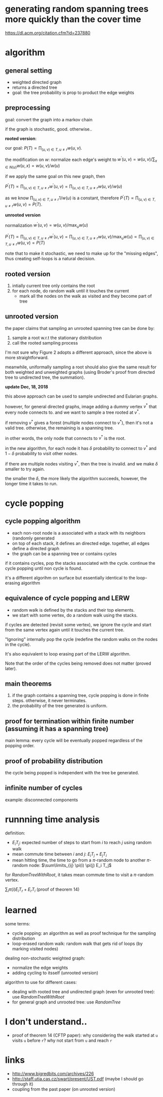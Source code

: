 # generating random spanning trees more quickly than the cover time

https://dl.acm.org/citation.cfm?id=237880

# algorithm

## general setting

- weighted directed graph
- returns a directed tree
- goal: the tree probability is prop to product the edge weights

## preprocessing

goal: convert the graph into a markov chain

if the graph is stochastic, good. 
otherwise..

**rooted version**: 

our goal: $`P(T) \propto \prod_{(u, v) \in T, u \neq r} w(u, v)`$.

the modification on $`w`$: normalize each edge's weight to $`w^{'}(u, v) = w(u, v) / \sum_{x \in N(u)} w(u, x) = w(u, v) / w(u)`$

if we apply the same goal on this new graph, then 

$`P^{'}(T) \propto \prod_{(u, v) \in T, u \neq r} w^{'}(u, v) = \prod_{(u, v) \in T, u \neq r} w(u, v) / w(u)`$

as we know $`\prod_{(u, v) \in T, u \neq r} 1 / w(u)`$ is a constant, therefore $`P^{'}(T) \propto \prod_{(u, v) \in T, u \neq r} w(u, v) = P(T)`$. 

**unrooted version**

normalization $`w^{'}(u, v) = w(u, v) / \text{max}_u w(u)`$

$`P^{'}(T) \propto \prod_{(u, v) \in T, u \neq r} w^{'}(u, v) = \prod_{(u, v) \in T, u \neq r} w(u, v) / \text{max}_u w(u) \propto \prod_{(u, v) \in T, u \neq r} w(u, v) = P(T)`$

note that to make it stochastic, we need to make up for the "missing edges", thus creating self-loops is a natural decision. 

## rooted version


1. intially current tree only contains the root
2. for each node, do random walk until it touches the current 
   - mark all the nodes on the walk as visited and they become part of tree

## unrooted version

the paper claims that sampling an unrooted spanning tree can be done by:

1. sample a root w.r.t the stationary distribution
2. call the rooted sampling process

I'm not sure why Figure 2 adopts a different approach, since the above is more straightforward. 

meanwhile, uniformally sampling a root should also give the same result for both weighted and unweighted graphs (using Broder's proof from directed tree to undirected tree, the summation). 

**update Dec, 18, 2018**

this above approach can be used to sample undirected and Eularian graphs.

however, for general directed graphs, image adding a dummy vertex $`v^{*}`$ that every node connects to. and we want to sample a tree rooted at $`v^{*}`$. 

if removing $`v^{*}`$ gives a forest (multiple nodes connect to $`v^{*}`$), then it's not a valid tree. otherwise, the remaining is a spanning tree.  

in other words, the only node that connects to $`v^{*}`$ is the root. 

in the new algorithm, for each node it has $`\delta`$ probability to connect to $`v^{*}`$ and $`1-\delta`$ probability to visit other nodes. 

if there are multiple nodes visiting $`v^{*}`$, then the tree is invalid. and we make $`\delta`$ smaller to try again. 

the smaller the $`\delta`$, the more likely the algorithm succeeds, however, the longer time it takes to run. 



# cycle popping

## cycle popping algorithm

- each non-root node is a associated with a stack with its neighbors (randomly generated
- on top of each stack, it defines an directed edge. together, all edges define a directed graph
- the graph can be a spanning tree or contains cycles

if it contains cycles, pop the stacks associated with the cycle. continue the cycle popping until non cycle is found. 

it's a different algorihm on surface but essentially identical to the loop-erasing algorithm 

## equivalence of cycle popping and LERW


- random walk is defined by the stacks and their top elements. 
- we start with some vertex, do a random walk using the stacks. 

if cycles are detected (revisit some vertex), we ignore the cycle and start from the same vertex again until it touches the current tree. 

"Ignoring" internally pop the cycle (redefine the random walks on the nodes in the cycle). 

It's also equivalent to loop erasing part of the LERW algorithm. 

Note that the order of the cycles being removed does not matter (proved later). 
  

## main theorems

1. if the graph contains a spanning tree, cycle popping is done in finite steps. otherwise, it never terminates. 
2. the probability of the tree generated is uniform. 

## proof for termination within finite number  (assuming it has a spanning tree)

main lemma: every cycle will be eventually popped regardless of the popping order. 

## proof of probability distribution

the cycle being popped is independent with the tree be generated. 

## infinite number of cycles

example: disconnected components

# runnning time analysis

definition:

- $`E_i T_j`$: expected number of steps to start from $`i`$ to reach $`j`$ using random walk
- mean commute time between $`i`$ and $`j`$: $`E_i T_j + E_j T_i`$
- mean hitting time, the time to go from a $`\pi`$-random node to another $`\pi`$-random node: $`\sum\limits_{ij} \pi(i) \pi(j) E_i T_j`$

for $`RandomTreeWithRoot`$, it takes mean commute time to visit a $`\pi`$-random vertex. 

$`\sum_i \pi(i) E_i T_r + E_r T_i`$ (proof of theorem 14)



# learned

some terms:

- cycle popping: an algorithm as well as proof technique for the sampling distribution
- loop-erased random walk: random walk that gets rid of loops (by marking visited nodes)

dealing non-stochastic weighted graph:

- normalize the edge weights
- adding cycling to itsself (unrooted version)

algorithm to use for different cases:

- dealing with rooted tree and undirected graph (even for unrooted tree): use $`RandomTreeWithRoot`$
- for general graph and unrooted tree: use $`RandomTree`$

# I don't understand..

- proof of theorem 14 (CFTP paper): why considering the walk started at `u` visits `u` before `r`? why not start from `u` and reach `r`

# links 

- http://www.bigredbits.com/archives/226
- http://staff.utia.cas.cz/swart/present/UST.pdf (maybe I should go through it)
- coupling from the past paper (on unrooted version)
